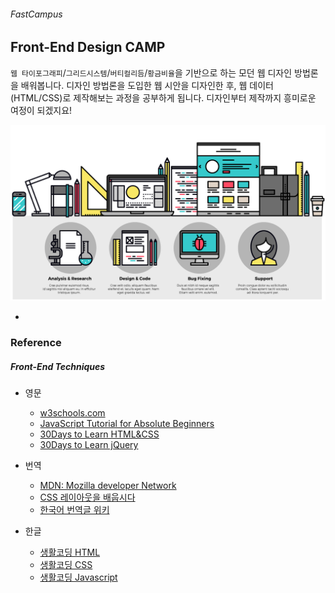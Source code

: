 ###### FastCampus
## Front-End Design CAMP

`웹 타이포그래피`/`그리드시스템`/`버티컬리듬`/`황금비율`을 기반으로 하는 모던 웹 디자인 방법론을 배워봅니다. 디자인 방법론을 도입한 웹 시안을 디자인한 후, 웹 데이터(HTML/CSS)로 제작해보는 과정을 공부하게 됩니다. 디자인부터 제작까지 흥미로운 여정이 되겠지요!


![Web Design Workflow](Assets/dsgn_web_development.png)

-

### Reference
##### Front-End Techniques

- 영문
    - [w3schools.com](http://www.w3schools.com/)
    - [JavaScript Tutorial for Absolute Beginners](https://www.youtube.com/watch?v=XL9Ri8pO68w)
    - [30Days to Learn HTML&CSS](https://www.youtube.com/watch?v=yTHTo28hwTQ&list=PLgGbWId6zgaWZkPFI4Sc9QXDmmOWa1v5F)
    - [30Days to Learn jQuery](https://www.youtube.com/watch?v=_ZYy4kof5Oo&list=PLuwqxbvf3olp-FNFjkdWyNvrh_DCkH_TA)

- 번역
    - [MDN: Mozilla developer Network](https://developer.mozilla.org/ko/)
    - [CSS 레이아웃을 배웁시다](http://ko.learnlayout.com/)
    - [한국어 번역글 위키](https://github.com/nolboo/nolboo.github.io/wiki)

- 한글
    - [생활코딩 HTML](https://opentutorials.org/course/2039)
    - [생활코딩 CSS](https://opentutorials.org/course/45/2)
    - [생활코딩 Javascript](https://opentutorials.org/course/1375)

